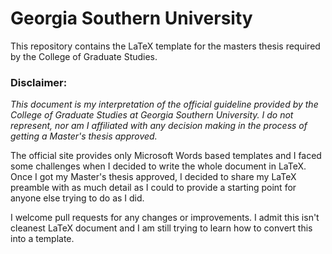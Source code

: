# Georgia Southern University

This repository contains the LaTeX template for the masters thesis required by the College of Graduate Studies.

### Disclaimer:
_This document is my interpretation of the official guideline provided by the College of Graduate Studies at Georgia Southern University. I do not represent, nor am I affiliated with any decision making in the process of getting a Master's thesis approved._

The official site provides only Microsoft Words based templates and I faced some challenges when I decided to write the whole document in LaTeX. Once I got my Master's thesis approved, I decided to share my LaTeX preamble with as much detail as I could to provide a starting point for anyone else trying to do as I did.

I welcome pull requests for any changes or improvements. I admit this isn't cleanest LaTeX document and I am still trying to learn how to convert this into a template.
